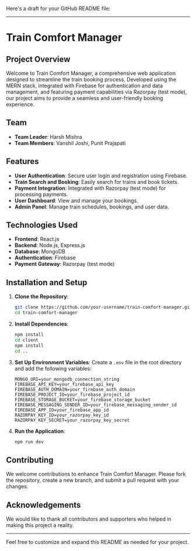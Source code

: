 Here's a draft for your GitHub README file:

---

# Train Comfort Manager

## Project Overview

Welcome to Train Comfort Manager, a comprehensive web application designed to streamline the train booking process. Developed using the MERN stack, integrated with Firebase for authentication and data management, and featuring payment capabilities via Razorpay (test mode), our project aims to provide a seamless and user-friendly booking experience.

## Team

- **Team Leader**: Harsh Mishra
- **Team Members**: Vanshil Joshi, Punit Prajapati

## Features

- **User Authentication**: Secure user login and registration using Firebase.
- **Train Search and Booking**: Easily search for trains and book tickets.
- **Payment Integration**: Integrated with Razorpay (test mode) for processing payments.
- **User Dashboard**: View and manage your bookings.
- **Admin Panel**: Manage train schedules, bookings, and user data.

## Technologies Used

- **Frontend**: React.js
- **Backend**: Node.js, Express.js
- **Database**: MongoDB
- **Authentication**: Firebase
- **Payment Gateway**: Razorpay (test mode)

## Installation and Setup

1. **Clone the Repository**:
   ```bash
   git clone https://github.com/your-username/train-comfort-manager.git
   cd train-comfort-manager
   ```

2. **Install Dependencies**:
   ```bash
   npm install
   cd client
   npm install
   cd ..
   ```

3. **Set Up Environment Variables**:
   Create a `.env` file in the root directory and add the following variables:
   ```
   MONGO_URI=your_mongodb_connection_string
   FIREBASE_API_KEY=your_firebase_api_key
   FIREBASE_AUTH_DOMAIN=your_firebase_auth_domain
   FIREBASE_PROJECT_ID=your_firebase_project_id
   FIREBASE_STORAGE_BUCKET=your_firebase_storage_bucket
   FIREBASE_MESSAGING_SENDER_ID=your_firebase_messaging_sender_id
   FIREBASE_APP_ID=your_firebase_app_id
   RAZORPAY_KEY_ID=your_razorpay_key_id
   RAZORPAY_KEY_SECRET=your_razorpay_key_secret
   ```

4. **Run the Application**:
   ```bash
   npm run dev
   ```

## Contributing

We welcome contributions to enhance Train Comfort Manager. Please fork the repository, create a new branch, and submit a pull request with your changes.

## Acknowledgements

We would like to thank all contributors and supporters who helped in making this project a reality.

---

Feel free to customize and expand this README as needed for your project.

